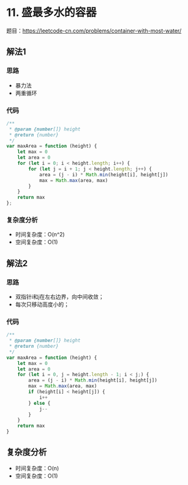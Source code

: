 # 11. 盛最多水的容器
题目：https://leetcode-cn.com/problems/container-with-most-water/

## 解法1
### 思路
* 暴力法
* 两重循环

### 代码
```js
/**
 * @param {number[]} height
 * @return {number}
 */
var maxArea = function (height) {
    let max = 0
    let area = 0
    for (let i = 0; i < height.length; i++) {
        for (let j = i + 1; j < height.length; j++) {
            area = (j - i) * Math.min(height[i], height[j])
            max = Math.max(area, max)
        }
    }
    return max
};
```

### 复杂度分析
* 时间复杂度：O(n^2)
* 空间复杂度：O(1) 

## 解法2
### 思路
* 双指针i和j在左右边界，向中间收敛；
* 每次只移动高度小的；

### 代码
```js
/**
 * @param {number[]} height
 * @return {number}
 */
var maxArea = function (height) {
    let max = 0
    let area = 0
    for (let i = 0, j = height.length - 1; i < j;) {
        area = (j - i) * Math.min(height[i], height[j])
        max = Math.max(area, max)
        if (height[i] < height[j]) {
            i++
        } else {
            j--
        }
    }
    return max
}
```

## 复杂度分析
* 时间复杂度：O(n)
* 空间复杂度：O(1)